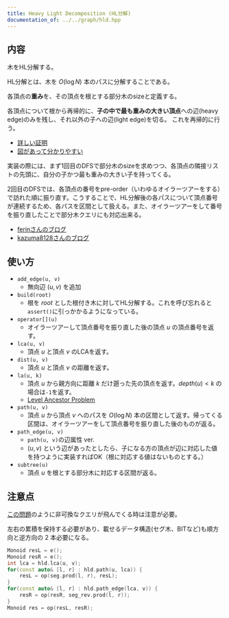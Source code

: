 ```yaml
---
title: Heavy Light Decomposition (HL分解)
documentation_of: ../../graph/hld.hpp
---
```


## 内容
木をHL分解する。

HL分解とは、木を $O(\log{N})$ 本のパスに分解することである。

各頂点の**重み**を、その頂点を根とする部分木のsizeと定義する。

各頂点について根から再帰的に、**子の中で最も重みの大きい頂点**への辺(heavy edge)のみを残し、それ以外の子への辺(light edge)を切る。
これを再帰的に行う。

- [詳しい証明](https://math314.hateblo.jp/entry/2014/06/24/220107)
- [図があって分かりやすい](https://qiita.com/Pro_ktmr/items/4e1e051ea0561772afa3)

実装の際には、まず1回目のDFSで部分木のsizeを求めつつ、各頂点の隣接リストの先頭に、自分の子かつ最も重みの大きい子を持ってくる。

2回目のDFSでは、各頂点の番号をpre-order（いわゆるオイラーツアーをする）で訪れた順に振り直す。こうすることで、HL分解後の各パスについて頂点番号が連続するため、各パスを区間として扱える。また、オイラーツアーをして番号を振り直したことで部分木クエリにも対応出来る。

- [ferinさんのブログ](https://ferin-tech.hatenablog.com/entry/2019/11/21/HL%E5%88%86%E8%A7%A3%E3%81%AE%E5%AE%9F%E8%A3%85)
- [kazuma8128さんのブログ](https://kazuma8128.hatenablog.com/entry/2018/07/16/010500)

## 使い方
- `add_edge(u, v)`
    - 無向辺 $(u, v)$ を追加
- `build(root)`
    - 根を $root$ とした根付き木に対してHL分解する。これを呼び忘れると`assert()`に引っかかるようになっている。
- `operator[](u)`
    - オイラーツアーして頂点番号を振り直した後の頂点 $u$ の頂点番号を返す。
- `lca(u, v)`
    - 頂点 $u$ と頂点 $v$ のLCAを返す。
- `dist(u, v)`
    - 頂点 $u$ と頂点 $v$ の距離を返す。
- `la(u, k)`
    - 頂点 $u$ から親方向に距離 $k$ だけ遡った先の頂点を返す。$depth(u) < k$ の場合は`-1`を返す。
    - [Level Ancestor Problem](https://suisen-kyopro.hatenablog.com/entry/2022/04/04/043452)
- `path(u, v)`
    - 頂点 $u$ から頂点 $v$ へのパスを $O(\log{N})$ 本の区間として返す。帰ってくる区間は、オイラーツアーをして頂点番号を振り直した後のものが返る。
- `path_edge(u, v)`
    - `path(u, v)`の辺属性 ver.
    - $(u, v)$ という辺があったとしたら、子になる方の頂点が辺に対応した値を持つように実装すればOK（根に対応する値はないものとする。）
- `subtree(u)`
    - 頂点 $u$ を根とする部分木に対応する区間が返る。

## 注意点

[この問題](https://judge.yosupo.jp/problem/vertex_set_path_composite)のように非可換なクエリが飛んでくる時は注意が必要。

左右の累積を保持する必要があり、載せるデータ構造(セグ木、BITなど)も順方向と逆方向の 2 本必要になる。

```cpp
Monoid resL = e();
Monoid resR = e();
int lca = hld.lca(u, v);
for(const auto& [l, r] : hld.path(u, lca)) {
    resL = op(seg.prod(l, r), resL);
}
for(const auto& [l, r] : hld.path_edge(lca, v)) {
    resR = op(resR, seg_rev.prod(l, r));
}
Monoid res = op(resL, resR);
```
